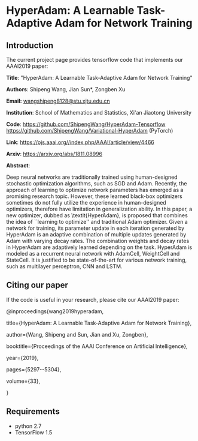 HyperAdam: A Learnable Task-Adaptive Adam for Network Training
=
Introduction
-
The current project page provides tensorflow code that implements our AAAI2019 paper:

**Title**:  "HyperAdam: A Learnable Task-Adaptive Adam for Network Training"

**Authors**: Shipeng Wang, Jian Sun*, Zongben Xu

**Email:** wangshipeng8128@stu.xjtu.edu.cn

**Institution**: School of Mathematics and Statistics, Xi'an Jiaotong University

**Code**:  https://github.com/ShipengWang/HyperAdam-Tensorflow  
           https://github.com/ShipengWang/Variational-HyperAdam (PyTorch)

**Link**: https://ojs.aaai.org//index.php/AAAI/article/view/4466

**Arxiv**: https://arxiv.org/abs/1811.08996

**Abstract**:

Deep neural networks are traditionally trained using human-designed stochastic optimization algorithms, such as SGD and Adam. Recently, the approach of learning to optimize network parameters has emerged as a promising research topic. However, these learned black-box optimizers sometimes do not fully utilize  the experience in human-designed optimizers, therefore have limitation in generalization ability. In this paper, a new optimizer, dubbed as \textit{HyperAdam}, is proposed that combines the idea of ``learning to optimize'' and traditional Adam optimizer. Given a network for training, its parameter update in each iteration generated by HyperAdam is an adaptive combination of multiple updates generated by Adam with varying decay rates. The combination weights and decay rates in HyperAdam are adaptively learned depending on the task.  HyperAdam is  modeled as a recurrent neural network with AdamCell, WeightCell and StateCell. It is justified to be state-of-the-art for various network training, such as multilayer perceptron, CNN and LSTM.

Citing our paper
-
If the code is useful in your research, please cite our AAAI2019 paper:

@inproceedings{wang2019hyperadam,

title={HyperAdam: A Learnable Task-Adaptive Adam for Network Training},

author={Wang, Shipeng and Sun, Jian and Xu, Zongben},

booktitle={Proceedings of the AAAI Conference on Artificial Intelligence},

year={2019},

pages={5297--5304},

volume={33},

}

Requirements
-
+ python 2.7
+ TensorFlow 1.5



